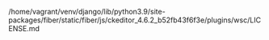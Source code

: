 /home/vagrant/venv/django/lib/python3.9/site-packages/fiber/static/fiber/js/ckeditor_4.6.2_b52fb43f6f3e/plugins/wsc/LICENSE.md